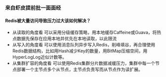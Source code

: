 ### 来自虾皮提前批一面面经

#### Redis被大量访问导致压力过大该如何解决？

- 从读取的角度看
可以采用分级缓存策略，用本地缓存Caffeine或Guava，将热点数据先保存在应用本地并优先在本地读取，以此限流
- 从写入的角度看
可以使用消息队列异步写入Redis，削峰填谷，再合理使用Redis数据结构，比如用Hash减少Key的数量，用BitMap压缩空间，用HyperLogLog近似计数等。
- 从集群扩容的角度看
可以使用Redis集群分片数据减缓压力，集群中每一个节点部署一个主节点多个从节点，主节点负责写而从节点作为读扩展。
